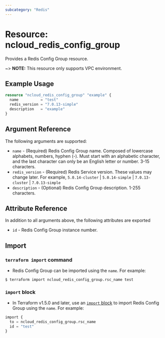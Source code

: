 ```yaml
---
subcategory: "Redis"
---
```



# Resource: ncloud_redis_config_group

Provides a Redis Config Group resource.

~> **NOTE:** This resource only supports VPC environment.

## Example Usage

```terraform
resource "ncloud_redis_config_group" "example" {
  name          = "test"
  redis_version = "7.0.13-simple"
  description   = "example"
}
```

## Argument Reference
The following arguments are supported:

* `name` - (Required) Redis Config Group name. Composed of lowercase alphabets, numbers, hyphen (-). Must start with an alphabetic character, and the last character can only be an English letter or number. 3-15 characters.
* `redis_version` - (Required) Redis Service version. These values may change later. For example, `5.0.14-cluster` | `5.0.14-simple` | `7.0.13-cluster` | `7.0.13-simple`
* `description` - (Optional) Redis Config Group description. 1-255 characters.

## Attribute Reference
In addition to all arguments above, the following attributes are exported

* `id` - Redis Config Group instance number.

## Import

### `terraform import` command

* Redis Config Group can be imported using the `name`. For example:

```console
$ terraform import ncloud_redis_config_group.rsc_name test
```

### `import` block

* In Terraform v1.5.0 and later, use an [`import` block](https://developer.hashicorp.com/terraform/language/import) to import Redis Config Group using the `name`. For example:

```terraform
import {
  to = ncloud_redis_config_group.rsc_name
  id = "test"
}
```
